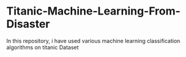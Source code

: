 # Titanic-Machine-Learning-From-Disaster
In this repository, i have used various machine learning classification algorithms on titanic Dataset
